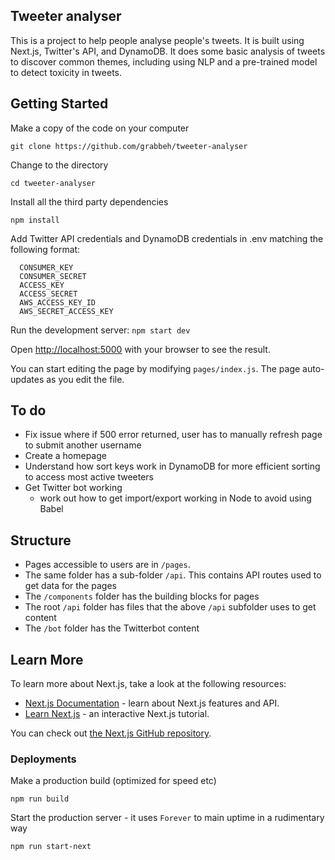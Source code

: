 ## Tweeter analyser

This is a project to help people analyse people's tweets. It is built using Next.js, Twitter's API, and DynamoDB. It does some basic analysis of tweets to discover common themes, including using NLP and a pre-trained model to detect toxicity in tweets.

## Getting Started

Make a copy of the code on your computer

`git clone https://github.com/grabbeh/tweeter-analyser`

Change to the directory

`cd tweeter-analyser`

Install all the third party dependencies

`npm install`

Add Twitter API credentials and DynamoDB credentials in .env matching the following format:

```
  CONSUMER_KEY
  CONSUMER_SECRET
  ACCESS_KEY
  ACCESS_SECRET
  AWS_ACCESS_KEY_ID
  AWS_SECRET_ACCESS_KEY
```

Run the development server:
`npm start dev`

Open [http://localhost:5000](http://localhost:5000) with your browser to see the result.

You can start editing the page by modifying `pages/index.js`. The page auto-updates as you edit the file.

## To do

- Fix issue where if 500 error returned, user has to manually refresh page to submit another username
- Create a homepage
- Understand how sort keys work in DynamoDB for more efficient sorting to access most active tweeters
- Get Twitter bot working
  - work out how to get import/export working in Node to avoid using Babel

## Structure

- Pages accessible to users are in `/pages`.
- The same folder has a sub-folder `/api`. This contains API routes used to get data for the pages
- The `/components` folder has the building blocks for pages
- The root `/api` folder has files that the above `/api` subfolder uses to get content
- The `/bot` folder has the Twitterbot content

## Learn More

To learn more about Next.js, take a look at the following resources:

- [Next.js Documentation](https://nextjs.org/docs) - learn about Next.js features and API.
- [Learn Next.js](https://nextjs.org/learn) - an interactive Next.js tutorial.

You can check out [the Next.js GitHub repository](https://github.com/zeit/next.js/).

### Deployments

Make a production build (optimized for speed etc)

`npm run build`

Start the production server - it uses `Forever` to main uptime in a rudimentary way

`npm run start-next`
